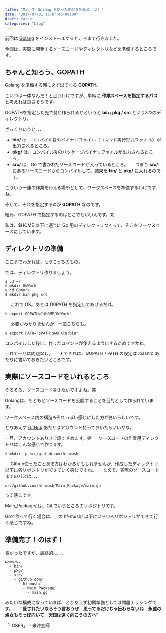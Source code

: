 ```yaml
---
title: "Mac で Golang を使った開発を始める（２）"
date: "2017-07-01 15:07:43+09:00"
draft: false
categories: "blog"
---
```

前回は <a href="http://golang-jp.org/" target="_blank" rel="noopener noreferrer">Golang</a> をインストールするところまで行きました。

今回は、実際に開発するソースコードやディレクトリなどを準備するところです。

## ちゃんと知ろう、GOPATH

Golang を準備する時に必ず出てくる **GOPATH**。

こいつは一体なんだ！と思うわけですが、単純に **作業スペースを指定するパス** と考えれば良さそうです。

GOPATHを指定した先で何が作られるかというと **bin / pkg / src** という3つのディレクトリ。

ざっくりいうと、、、
　
* **bin/** は、コンパイル後のバイナリファイル（コマンド実行形式ファイル）が出力されるところ。
* **pkg/** は、コンパイル後のパッケージバイナリファイルが出力されるところ。
* **src/** は、Go で書かれたソースコードが入っているところ。
　
つまり **src/** にあるソースコードからコンパイルして、結果を **bin/** と **pkg/** に入れるのです。

こういう一連の作業を行える場所として、ワークスペースを準備するわけですね。

そして、それを指定するのが **GOPATH** なのです。

結局、GOPATH で指定するのはどこでもいいんです。笑

私は、$HOME 以下に適当に Go 用のディレクトリつくって、そこをワークスペースにしています。

## ディレクトリの準備

ここまでわかれば、もうこっちのもの。

では、ディレクトリ作りましょう。

```
$ cd ~/
$ mkdir GoWork
$ cd GoWork
$ mkdir bin pkg src
```
　
これで OK。あとは GOPATH を指定してあげるだけ。

```
$ export GOPATH="$HOME/GoWork"
```
　
必要かわかりませんが、一応こちらも。

```
$ export PATH="$PATH:$GOPATH:bin"
```

コンパイルした後に、作ったコマンドが使えるようにするためですかね。

これで一旦は問題なし。
　
＊できれば、GOPATH / PATH の設定は .bashrc あたりに書いておきたいところです。

## 実際にソースコードをいれるところ

そろそろ、ソースコード書きたいですよね。笑

Golangは、もともとソースコードを公開することを目的として作られています。

ワークスペース内の構造もそれっぽい感じにした方が良いらしいです。

とりあえず [GitHub](https://github.com/) あたりはアカウント持っておいたらいいかな。

一旦、アカウントありきで話すすめます。笑
　
ソースコードの作業用ディレクトリはこんな感じで作ります。

```
$ mkdir -p src/github.com/hf-mush
```
　
Github使ったことある方はわかるかもしれませんが、作成したディレクトリ以下に各リポジトリができていく感じですね。
　
なので、実際のソースコードまでのパスは、、、

```
src/github.com/hf-mush/Main_Package/main.go
```

って感じです。

Main_Package/ は、Git でいうところのリポジトリです。

Goで作って行く場合は、この hf-mush/ 以下にいろいろリポジトリができて行く感じですね。

## 準備完了！のはず！

長かったですが、最終的に、、、

```
GoWork/
  - bin/
  - pkg/
  - src/
    - github.com/
      - hf-mush/
        - Main_Package/
          - main.go
```

みたいな構成になっていれば、とりあえず初期準備としては問題ナッシングです。
　
**“愛されたいならそう言おうぜ　思ってるだけじゃ伝わらないね　永遠の淑女もそっぽ向いて　天国は遠く向こうの方へ”**

「LOSER」 - 米津玄師
